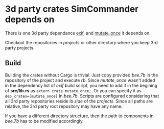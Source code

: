 # 3d party crates SimCommander depends on

There is one 3d party dependance [exif](https://github.com/kamadak/exif-rs), and [mutate_once](https://github.com/kamadak/mutate_once-rs) it depends on.

Checkout the repositories in _projects_ or other directory where you keep 3rd party projects.

## Build
Building the crates without Cargo is trivial. Just copy provided _bee.7b_ in the repository of the project and execute *rb*.
Since *mutate_once* wasn't added in the dependency list of _exif_ build script, you need to add it in the begining of
**src/lib.rs** as `extern crate mutate_once;`. Or you can specify it as `dep_crates=[mutate_once]` in _bee.7b_.
Scripts are configured considering that all 3rd party repositories reside ib _side_ of the _projects_. Since all paths are relative, the 3rd party root repository may
have any name.

If you have a different directory structure, then the path to components in _bee.7b_ has to be modified accordingly.